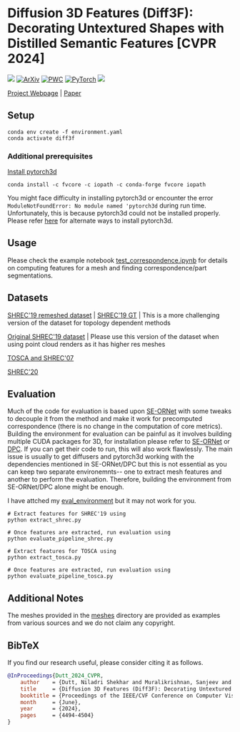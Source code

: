 # Diffusion 3D Features (Diff3F): Decorating Untextured Shapes with Distilled Semantic Features [CVPR 2024]
<a href='https://diff3f.github.io/'><img src='https://img.shields.io/badge/Project-Page-green'></a>  [![ArXiv](https://img.shields.io/badge/arXiv-2311.17024-b31b1b.svg)](https://arxiv.org/abs/2311.17024)
[![PWC](https://img.shields.io/endpoint.svg?url=https://paperswithcode.com/badge/diffusion-3d-features-diff3f-decorating/3d-dense-shape-correspondence-on-shrec-19)](https://paperswithcode.com/sota/3d-dense-shape-correspondence-on-shrec-19?p=diffusion-3d-features-diff3f-decorating) <a href="https://pytorch.org/get-started/locally/"><img alt="PyTorch" src="https://img.shields.io/badge/PyTorch-ee4c2c?logo=pytorch&logoColor=white"></a>
![](assets/teaser.jpg)

[Project Webpage](https://diff3f.github.io/) | [Paper](https://arxiv.org/abs/2311.17024)


## Setup
```shell
conda env create -f environment.yaml
conda activate diff3f
```

### Additional prerequisites
[Install pytorch3d](https://github.com/facebookresearch/pytorch3d/blob/main/INSTALL.md)

```shell
conda install -c fvcore -c iopath -c conda-forge fvcore iopath
```

You might face difficulty in installing pytorch3d or encounter the error `ModuleNotFoundError: No module named 'pytorch3d` during run time. Unfortunately, this is because pytorch3d could not be installed properly. Please refer [here](https://github.com/facebookresearch/pytorch3d/blob/main/INSTALL.md) for alternate ways to install pytorch3d. 

## Usage
Please check the example notebook [test_correspondence.ipynb](test_correspondence.ipynb) for details on computing features for a mesh and finding correspondence/part segmentations. 

## Datasets
[SHREC'19 remeshed dataset](https://nuage.lix.polytechnique.fr/index.php/s/LJFXrsTG22wYCXx/download?path=%2F&files=SHREC_r.zip) | [SHREC'19 GT](https://nuage.lix.polytechnique.fr/index.php/s/LJFXrsTG22wYCXx/download?path=%2F&files=SHREC_r_gt.zip) | This is a more challenging version of the dataset for topology dependent methods

[Original SHREC'19 dataset](https://profs.scienze.univr.it/~marin/shrec19/SHREC19_MH_dataset.zip) | Please use this version of the dataset when using point cloud renders as it has higher res meshes

[TOSCA and SHREC'07](http://www.vovakim.com/projects/CorrsBlended/SurfCorr2.0.benchmarks.bins.zip)

[SHREC'20](http://robertodyke.com/shrec2020/index2.html)


## Evaluation
Much of the code for evaluation is based upon [SE-ORNet](https://github.com/OpenSpaceAI/SE-ORNet) with some tweaks to decouple it from the method and make it work for precomputed correspondence (there is no change in the computation of core metrics).
Building the environment for evaluation can be painful as it involves building multiple CUDA packages for 3D, for installation please refer to [SE-ORNet](https://github.com/OpenSpaceAI/SE-ORNet/blob/main/setup.sh) or [DPC](https://github.com/dvirginz/DPC/blob/main/installation.sh). If you can get their code to run, this will also work flawlessly. The main issue is usually to get diffusers and pytorch3d working with the dependencies mentioned in SE-ORNet/DPC but this is not essential as you can keep two separate environemnts-- one to extract mesh features and another to perform the evaluation. Therefore, building the environment from SE-ORNet/DPC alone might be enough.

I have attched my [eval_environment](https://github.com/niladridutt/Diffusion-3D-Features/blob/main/eval_environment.yaml) but it may not work for you. 

```shell
# Extract features for SHREC'19 using
python extract_shrec.py

# Once features are extracted, run evaluation using
python evaluate_pipeline_shrec.py
```

```shell
# Extract features for TOSCA using
python extract_tosca.py

# Once features are extracted, run evaluation using
python evaluate_pipeline_tosca.py
```


## Additional Notes

The meshes provided in the [meshes](https://github.com/niladridutt/Diffusion-3D-Features/tree/main/meshes) directory are provided as examples from various sources and we do not claim any copyright.

## BibTeX

If you find our research useful, please consider citing it as follows.

```bibtex
@InProceedings{Dutt_2024_CVPR,
    author    = {Dutt, Niladri Shekhar and Muralikrishnan, Sanjeev and Mitra, Niloy J.},
    title     = {Diffusion 3D Features (Diff3F): Decorating Untextured Shapes with Distilled Semantic Features},
    booktitle = {Proceedings of the IEEE/CVF Conference on Computer Vision and Pattern Recognition (CVPR)},
    month     = {June},
    year      = {2024},
    pages     = {4494-4504}
} 
``` 
